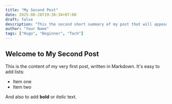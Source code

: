 ```yaml
---
title: "My Second Post"
date: 2025-08-28T19:38:34+07:00
draft: false
description: "This the second short summary of my post that will appear on the blog listing page."
author: "Your Name"
tags: ["Hugo", "Beginner", "Tech"]
---
```


## Welcome to My Second Post

This is the content of my very first post, written in Markdown. It's easy to add lists:

* Item one
* Item two

And also to add **bold** or *italic* text.
